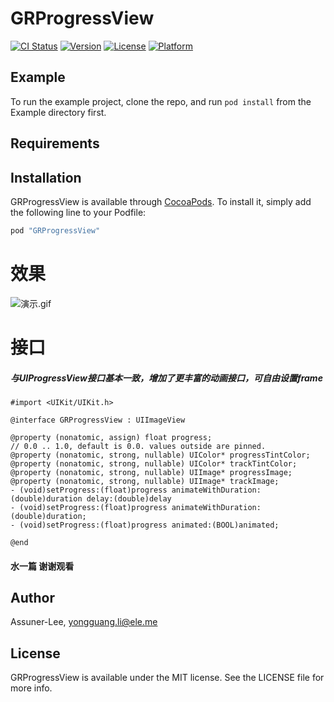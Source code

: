 # GRProgressView

[![CI Status](http://img.shields.io/travis/Assuner-Lee/GRProgressView.svg?style=flat)](https://travis-ci.org/Assuner-Lee/GRProgressView)
[![Version](https://img.shields.io/cocoapods/v/GRProgressView.svg?style=flat)](http://cocoapods.org/pods/GRProgressView)
[![License](https://img.shields.io/cocoapods/l/GRProgressView.svg?style=flat)](http://cocoapods.org/pods/GRProgressView)
[![Platform](https://img.shields.io/cocoapods/p/GRProgressView.svg?style=flat)](http://cocoapods.org/pods/GRProgressView)

## Example

To run the example project, clone the repo, and run `pod install` from the Example directory first.

## Requirements

## Installation

GRProgressView is available through [CocoaPods](http://cocoapods.org). To install
it, simply add the following line to your Podfile:

```ruby
pod "GRProgressView"
```
# 效果
![演示.gif](https://github.com/Assuner-Lee/resource/blob/master/演示.gif)

# 接口 
##### 与UIProgressView接口基本一致，增加了更丰富的动画接口，可自由设置frame
```
#import <UIKit/UIKit.h>

@interface GRProgressView : UIImageView

@property (nonatomic, assign) float progress;                        // 0.0 .. 1.0, default is 0.0. values outside are pinned.
@property (nonatomic, strong, nullable) UIColor* progressTintColor;
@property (nonatomic, strong, nullable) UIColor* trackTintColor;
@property (nonatomic, strong, nullable) UIImage* progressImage;
@property (nonatomic, strong, nullable) UIImage* trackImage;
- (void)setProgress:(float)progress animateWithDuration:(double)duration delay:(double)delay
- (void)setProgress:(float)progress animateWithDuration:(double)duration;
- (void)setProgress:(float)progress animated:(BOOL)animated;

@end
```

#### 水一篇 谢谢观看
## Author

Assuner-Lee, yongguang.li@ele.me

## License

GRProgressView is available under the MIT license. See the LICENSE file for more info.
